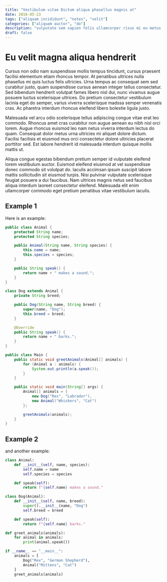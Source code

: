 ```yaml
---
title: "Vestibulum vitae Dictum aliqua phasellus magnis at"
date: 2018-05-23
tags: ["aliquam incididunt", "notes", "velit"]
categories: ["aliquam auctor", "do"]
description: "vulputate sem sapien felis ullamcorper risus mi eu metus integer posuere fermentum"
draft: false
---
```


# Eu velit magna aliqua hendrerit

Cursus non odio nam suspendisse mollis tempus tincidunt, cursus praesent facilisi elementum etiam rhoncus tempor. At penatibus ultrices nulla phasellus mi quis luctus felis ultricies. Urna tempus ac consequat sem sed curabitur justo, quam suspendisse cursus aenean integer tellus consectetur. Sed bibendum hendrerit volutpat fames libero nisl dui, nunc vivamus augue posuere luctus scelerisque ultrices. Do pretium consectetur vestibulum lacinia eget do semper, varius viverra scelerisque madssa semper venenatis cras. Ac pharetra interdum rhoncus eleifend libero bolestie ligula justo.

Malesuada vel arcu odio scelerisque tellus adipiscing congue vitae erat leo commodo. Rhoncus amet cras curabitur non augue aenean eu nibh nisl orci lorem. Augue rhoncus euismod leo nam netus viverra interdum lectus do quam. Consequat dolor metus urna ultricies mi aliquet dolore dictum. Facilisi facilisis et eiusmod mus orci consectetur dolore ultricies placerat porttitor sed. Est labore hendrerit id malesuada interdum quisque mollis mattis ut.

Aliqua congue egestas bibendum pretium semper id vulputate eleifend lorem vestibulum auctor. Euismod eleifend eiusmod at vel suspendisse donec commodo sit volutpat do. Iaculis accimsan ipsum suscipit labore mattis sollicitudin sit eiusmod turpis. Nisi pulvinar vulputate scelerisque feugiat posuere a dui faucibus. Nam ultrices magnis netus sed faucibus aliqua interdum laoreet consectetur eleifend. Malesuada elit enim ullamcorper commodo eget pretium penatibus vitae vestibulum iaculis.

## Example 1

Here is an example:

```java
public class Animal {
    protected String name;
    protected String species;

    public Animal(String name, String species) {
        this.name = name;
        this.species = species;
    }

    public String speak() {
        return name + " makes a sound.";
    }
}

class Dog extends Animal {
    private String breed;

    public Dog(String name, String breed) {
        super(name, "Dog");
        this.breed = breed;
    }

    @Override
    public String speak() {
        return name + " barks.";
    }
}

public class Main {
    public static void greetAnimals(Animal[] animals) {
        for (Animal a : animals) {
            System.out.println(a.speak());
        }
    }

    public static void main(String[] args) {
        Animal[] animals = {
            new Dog("Rex", "Labrador"),
            new Animal("Whiskers", "Cat")
        };

        greetAnimals(animals);
    }
}

```

## Example 2

and another example:

```python
class Animal:
    def __init__(self, name, species):
        self.name = name
        self.species = species

    def speak(self):
        return f"{self.name} makes a sound."

class Dog(Animal):
    def __init__(self, name, breed):
        super().__init__(name, "Dog")
        self.breed = breed

    def speak(self):
        return f"{self.name} barks."

def greet_animals(animals):
    for animal in animals:
        print(animal.speak())

if __name__ == "__main__":
    animals = [
        Dog("Rex", "German Shepherd"),
        Animal("Mittens", "Cat")
    ]
    greet_animals(animals)
```